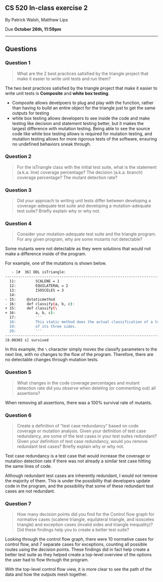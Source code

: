 ## CS 520 In-class exercise 2

By Patrick Walsh, Matthew Lips

Due **October 26th, 11:59pm**

---

## Questions

### Question 1
> What are the 2 best practices satisfied by the triangle project that make it easier to write unit tests and run them?

The two best practices satisfied by the triangle project that make it easier to write unit tests is **Composite** and **white box testing**.
- Composite allows develpoers to plug and play with the function, rather than having to build an entire object for the triangle just to get the same outputs for testing
- white box testing allows developers to see inside the code and make testing like decision and statement testing better, but it makes the largest difference with mutation testing. Being able to see the source code like white box testing allows is required for mutation testing, and mutation testing allows for more rigorous tests of the software, ensuring no undefined behaviors sneak through.

### Question 2
> For the isTriangle class with the initial test suite, what is the statement (a.k.a. line) coverage percentage? The decision (a.k.a. branch) coverage percentage? The mutant detection rate?

### Question 3
> Did your approach to writing unit tests differ between developing a coverage-adequate test suite and developing a mutation-adequate test suite? Briefly explain why or why not.

### Question 4
> Consider your mutation-adequate test suite and the triangle program. For any given program, why are some mutants not detectable?

Some mutants were not detectable as they were solutions that would not make a difference inside of the program.

For example, one of the mutations is shown below.

```bash
   - [#  36] DDL isTriangle: 
--------------------------------------------------------------------------------
  11:         SCALENE = 1
  12:         EQUILATERAL = 2
  13:         ISOSCELES = 3
  14:     
- 15:     @staticmethod
- 16:     def classify(a, b, c):
+ 15:     def classify(\
+ 16:         a, b, c):
  17:         '''
  18:         This static method does the actual classification of a triangle, given the lengths
  19:         of its three sides.
  20:         '''
--------------------------------------------------------------------------------
[0.00303 s] survived
```

In this example, the `\` character simply moves the classify parameters to the next line, with no changes to the flow of the program. Therefore, there are no detectable changes through mutation tests.

### Question 5
> What changes in the code coverage percentages and mutant detection rate did you observe when deleting (or commenting out) all assertions?

When removing all assertions, there was a 100% survival rate of mutants.

### Question 6
> Create a definition of “test case redundancy” based on code coverage or mutation analysis. Given your definition of test case redundancy, are some of the test cases in your test suites redundant? Given your definition of test case redundancy, would you remove redundant test cases? Briefly explain why or why not.

Test case redundancy is a test case that would increase the coverage or mutation detection rate if there was not already a similar test case hitting the same lines of code.

Although redundant test cases are inherently redundant, I would not remove the majority of them. This is under the possibility that developers update code in the program, and the possibility that some of these redundant test cases are not redundant.

### Question 7
> How many decision points did you find for the Control flow graph for normative cases (scalene triangle, equilateral triangle, and isosceles triangle) and exception cases (invalid sides and triangle inequality)? Did these findings help you to create a better test suite?

Looking through the control flow graph, there were 10 normative cases for control flow, and 7 separate cases for exceptions, counting all possible routes using the decision points. These findings did in fact help create a better test suite as they helped create a top-level overview of the options the user had to flow through the program.

With the top-level control flow view, it is more clear to see the path of the data and how the outputs mesh together.